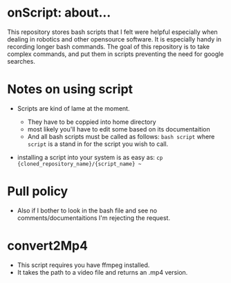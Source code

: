 # onScript: about...
This repository stores bash scripts that
I felt were helpful especially when dealing
in robotics and other opensource software.
It is especially handy in recording longer bash commands.
The goal of this repository is to take complex commands,
and put them in scripts preventing the need for google searches.

# Notes on using script
* Scripts are kind of lame at the moment.
    - They have to be coppied into home directory
    - most likely you'll have to edit some based on its documentaition
    - And all bash scripts must be called as follows: `bash script` where `script` is a stand in for the script you wish to call.

* installing a script into your system is as easy as: `cp {cloned_repository_name}/{script_name} ~`


# Pull policy
* Also if I bother to look in the bash file and see no comments/documentaitions I'm rejecting the request.

# convert2Mp4
* This script requires you have ffmpeg installed.
* It takes the path to a video file and returns an .mp4 version.